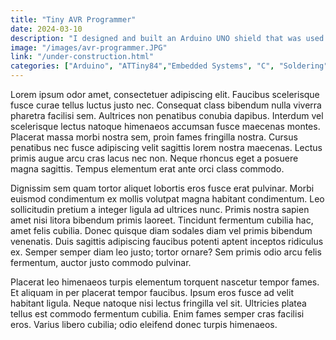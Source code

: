 ```yaml
---
title: "Tiny AVR Programmer"
date: 2024-03-10
description: "I designed and built an Arduino UNO shield that was used to burn a bootloader onto an ATtiny as well as program it. The shield was built from scratch and included an LED indicator used to verify successful uploads. It streamlined code uploads for multiple projects I'd worked on that used the ATtiny."
image: "/images/avr-programmer.JPG"
link: "/under-construction.html"
categories: ["Arduino", "ATTiny84","Embedded Systems", "C", "Soldering"]
---
```


Lorem ipsum odor amet, consectetuer adipiscing elit. Faucibus scelerisque fusce curae tellus luctus justo nec. Consequat class bibendum nulla viverra pharetra facilisi sem. Aultrices non penatibus conubia dapibus. Interdum vel scelerisque lectus natoque himenaeos accumsan fusce maecenas montes. Placerat massa morbi nostra sem, proin fames fringilla nostra. Cursus penatibus nec fusce adipiscing velit sagittis lorem nostra maecenas. Lectus primis augue arcu cras lacus nec non. Neque rhoncus eget a posuere magna sagittis. Tempus elementum erat ante orci class commodo.

Dignissim sem quam tortor aliquet lobortis eros fusce erat pulvinar. Morbi euismod condimentum ex mollis volutpat magna habitant condimentum. Leo sollicitudin pretium a integer ligula ad ultrices nunc. Primis nostra sapien amet nisi litora bibendum primis laoreet. Tincidunt fermentum cubilia hac, amet felis cubilia. Donec quisque diam sodales diam vel primis bibendum venenatis. Duis sagittis adipiscing faucibus potenti aptent inceptos ridiculus ex. Semper semper diam leo justo; tortor ornare? Sem primis odio arcu felis fermentum, auctor justo commodo pulvinar.

Placerat leo himenaeos turpis elementum torquent nascetur tempor fames. Et aliquam in per placerat tempor faucibus. Ipsum eros fusce ad velit habitant ligula. Neque natoque nisi lectus fringilla vel sit. Ultricies platea tellus est commodo fermentum cubilia. Enim fames semper cras facilisi eros. Varius libero cubilia; odio eleifend donec turpis himenaeos.